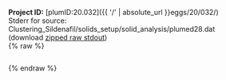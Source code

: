 **Project ID:** [plumID:20.032]({{ '/' | absolute_url }}eggs/20/032/)  
Stderr for source:  Clustering_Sildenafil/solids_setup/solid_analysis/plumed28.dat   
(download [zipped raw stdout](plumed28.dat.plumed_master.stdout.txt.zip))  
{% raw %}
<pre>
</pre>
{% endraw %}
